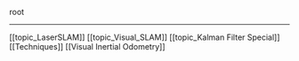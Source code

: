 root
****
[[topic_LaserSLAM]]
[[topic_Visual_SLAM]]
[[topic_Kalman Filter Special]]
[[Techniques]]
[[Visual Inertial Odometry]]
